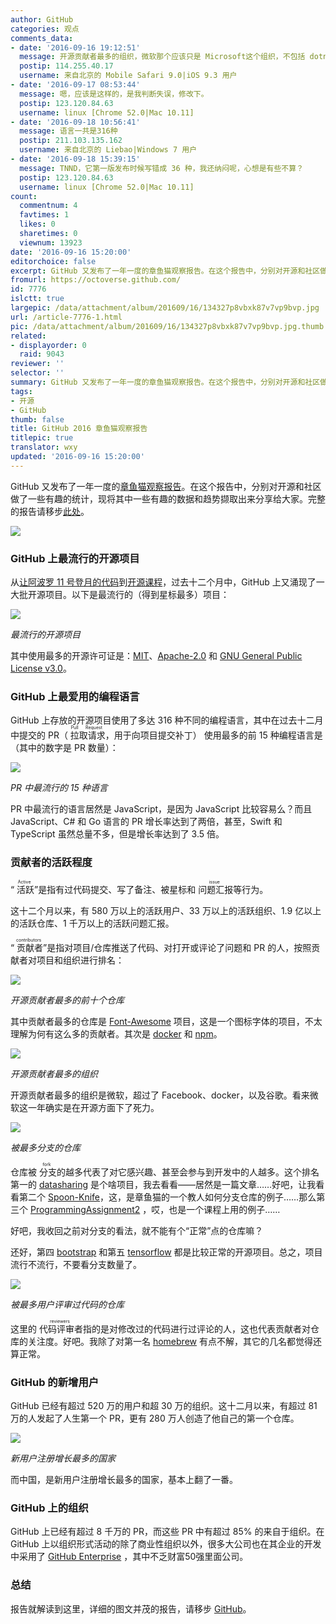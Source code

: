 ```yaml
---
author: GitHub
categories: 观点
comments_data:
- date: '2016-09-16 19:12:51'
  message: 开源贡献者最多的组织，微软那个应该只是 Microsoft这个组织，不包括 dotnet 这个组织吧
  postip: 114.255.40.17
  username: 来自北京的 Mobile Safari 9.0|iOS 9.3 用户
- date: '2016-09-17 08:53:44'
  message: 嗯，应该是这样的，是我判断失误，修改下。
  postip: 123.120.84.63
  username: linux [Chrome 52.0|Mac 10.11]
- date: '2016-09-18 10:56:41'
  message: 语言一共是316种
  postip: 211.103.135.162
  username: 来自北京的 Liebao|Windows 7 用户
- date: '2016-09-18 15:39:15'
  message: TNND，它第一版发布时候写错成 36 种，我还纳闷呢，心想是有些不算？
  postip: 123.120.84.63
  username: linux [Chrome 52.0|Mac 10.11]
count:
  commentnum: 4
  favtimes: 1
  likes: 0
  sharetimes: 0
  viewnum: 13923
date: '2016-09-16 15:20:00'
editorchoice: false
excerpt: GitHub 又发布了一年一度的章鱼猫观察报告。在这个报告中，分别对开源和社区做了一些有趣的统计，现将其中一些有趣的数据和趋势撷取出来分享给大家。
fromurl: https://octoverse.github.com/
id: 7776
islctt: true
largepic: /data/attachment/album/201609/16/134327p8vbxk87v7vp9bvp.jpg
url: /article-7776-1.html
pic: /data/attachment/album/201609/16/134327p8vbxk87v7vp9bvp.jpg.thumb.jpg
related:
- displayorder: 0
  raid: 9043
reviewer: ''
selector: ''
summary: GitHub 又发布了一年一度的章鱼猫观察报告。在这个报告中，分别对开源和社区做了一些有趣的统计，现将其中一些有趣的数据和趋势撷取出来分享给大家。
tags:
- 开源
- GitHub
thumb: false
title: GitHub 2016 章鱼猫观察报告
titlepic: true
translator: wxy
updated: '2016-09-16 15:20:00'
---
```


GitHub 又发布了一年一度的[章鱼猫观察报告](https://octoverse.github.com/)。在这个报告中，分别对开源和社区做了一些有趣的统计，现将其中一些有趣的数据和趋势撷取出来分享给大家。完整的报告请移步[此处](https://octoverse.github.com/)。


![](/data/attachment/album/201609/16/134327p8vbxk87v7vp9bvp.jpg)


### GitHub 上最流行的开源项目


从[让阿波罗 11 号登月的代码](https://github.com/chrislgarry/Apollo-11)到[开源课程](https://github.com/FreeCodeCamp/FreeCodeCamp)，过去十二个月中，GitHub 上又涌现了一大批开源项目。以下是最流行的（得到星标最多）项目：


![](/data/attachment/album/201609/16/135241qlxxe1qrzigasaee.jpg)


*最流行的开源项目*


其中使用最多的开源许可证是：[MIT](http://choosealicense.com/licenses/mit/)、[Apache-2.0](http://choosealicense.com/licenses/apache-2.0/) 和 [GNU General Public License v3.0](http://choosealicense.com/licenses/gpl-3.0/)。


### GitHub 上最爱用的编程语言


GitHub 上存放的开源项目使用了多达 316 种不同的编程语言，其中在过去十二月中提交的 PR（<ruby> 拉取请求 <rp>  （ </rp> <rt>  Pull Request </rt> <rp>  ） </rp></ruby>，用于向项目提交补丁） 使用最多的前 15 种编程语言是（其中的数字是 PR 数量）：


![](/data/attachment/album/201609/16/140520jz9n9wwppp8pqp7p.jpg)


*PR 中最流行的 15 种语言*


PR 中最流行的语言居然是 JavaScript，是因为 JavaScript 比较容易么？而且 JavaScript、C# 和 Go 语言的 PR 增长率达到了两倍，甚至，Swift 和 TypeScript 虽然总量不多，但是增长率达到了 3.5 倍。


### 贡献者的活跃程度


“<ruby> 活跃 <rp>  （ </rp> <rt>  Active </rt> <rp>  ） </rp></ruby>”是指有过代码提交、写了备注、被星标和<ruby> 问题汇报 <rp>  （ </rp> <rt>  issue </rt> <rp>  ） </rp></ruby>等行为。


这十二个月以来，有 580 万以上的活跃用户、33 万以上的活跃组织、1.9 亿以上的活跃仓库、1 千万以上的活跃问题汇报。


“<ruby> 贡献者 <rp>  （ </rp> <rt>  contributors </rt> <rp>  ） </rp></ruby>”是指对项目/仓库推送了代码、对打开或评论了问题和 PR 的人，按照贡献者对项目和组织进行排名：


![](/data/attachment/album/201609/16/141926ux0c9sc0uex95ivx.jpg)


*开源贡献者最多的前十个仓库*


其中贡献者最多的仓库是 [Font-Awesome](https://github.com/FortAwesome/Font-Awesome) 项目，这是一个图标字体的项目，不太理解为何有这么多的贡献者。其次是 [docker](https://github.com/docker/docker) 和 [npm](https://github.com/npm/npm)。


![](/data/attachment/album/201609/16/143111usshhhs8brb55kwr.jpg)


*开源贡献者最多的组织*


开源贡献者最多的组织是微软，超过了 Facebook、docker，以及谷歌。看来微软这一年确实是在开源方面下了死力。


![](/data/attachment/album/201609/16/143347zqvivvsvvdbabq35.jpg)


*被最多分支的仓库*


仓库被<ruby> 分支 <rp>  （ </rp> <rt>  fork </rt> <rp>  ） </rp></ruby>的越多代表了对它感兴趣、甚至会参与到开发中的人越多。这个排名第一的 [datasharing](https://github.com/jtleek/datasharing) 是个啥项目，我去看看——居然是一篇文章……好吧，让我看看第二个 [Spoon-Knife](https://github.com/octocat/Spoon-Knife)，这，是章鱼猫的一个教人如何分支仓库的例子……那么第三个 [ProgrammingAssignment2](https://github.com/rdpeng/ProgrammingAssignment2) ，哎，也是一个课程上用的例子……


好吧，我收回之前对分支的看法，就不能有个“正常”点的仓库嘛？


还好，第四 [bootstrap](https://github.com/twbs/bootstrap) 和第五 [tensorflow](https://github.com/tensorflow/tensorflow) 都是比较正常的开源项目。总之，项目流行不流行，不要看分支数量了。


![](/data/attachment/album/201609/16/143347w3m74zmm3ubd2b4d.jpg)


*被最多用户评审过代码的仓库*


这里的<ruby> 代码评审者 <rp>  （ </rp> <rt>  reviewers </rt> <rp>  ） </rp></ruby>指的是对修改过的代码进行过评论的人，这也代表贡献者对仓库的关注度。好吧。我除了对第一名 [homebrew](https://github.com/Homebrew/homebrew) 有点不解，其它的几名都觉得还算正常。


### GitHub 的新增用户


GitHub 已经有超过 520 万的用户和超 30 万的组织。这十二月以来，有超过 81 万的人发起了人生第一个 PR，更有 280 万人创造了他自己的第一个仓库。


![](/data/attachment/album/201609/16/150132x8vtqkrvhcy88kqh.jpg)


*新用户注册增长最多的国家*


而中国，是新用户注册增长最多的国家，基本上翻了一番。


### GitHub 上的组织


GitHub 上已经有超过 8 千万的 PR，而这些 PR 中有超过 85% 的来自于组织。在 GitHub 上以组织形式活动的除了商业性组织以外，很多大公司也在其企业的开发中采用了 [GitHub Enterprise](https://enterprise.github.com/home) ，其中不乏财富50强里面公司。


### 总结


报告就解读到这里，详细的图文并茂的报告，请移步 [GitHub](https://octoverse.github.com/)。